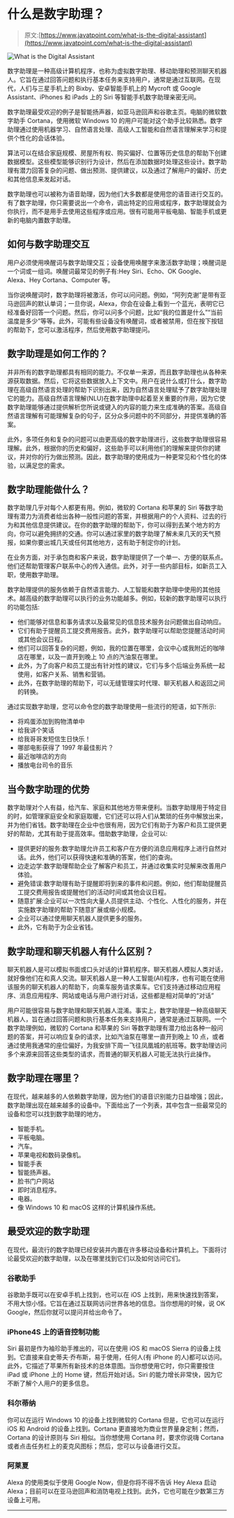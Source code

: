 # 什么是数字助理？

> 原文:[https://www.javatpoint.com/what-is-the-digital-assistant](https://www.javatpoint.com/what-is-the-digital-assistant)

![What is the Digital Assistant](../Images/9e3d07301d3cadf0b84c81bcdd959f5e.png)

数字助理是一种高级计算机程序，也称为虚拟数字助理、移动助理和预测聊天机器人。它旨在通过回答问题和执行基本任务来支持用户，通常是通过互联网。在现代，人们与三星手机上的 Bixby、安卓智能手机上的 Mycroft 或 Google Assistant、iPhones 和 iPads 上的 Siri 等智能手机数字助理亲密无间。

数字助理最受欢迎的例子是智能扬声器，如亚马逊回声和谷歌主页。电脑的微软数字助手 Cortana，使用微软 Windows 10 的用户可能对这个助手比较熟悉。数字助理通过使用机器学习、自然语言处理、高级人工智能和自然语言理解来学习和提供个性化的会话体验。

算法可以在结合家庭规模、房屋所有权、购买偏好、位置等历史信息的帮助下创建数据模型。这些模型能够识别行为设计，然后在添加数据时处理这些设计。数字助理有潜力回答复杂的问题、做出预测、提供建议，以及通过了解用户的偏好、历史和其他信息来发起对话。

数字助理也可以被称为语音助理，因为他们大多数都是使用您的语音进行交互的。有了数字助理，你只需要说出一个命令，调出特定的应用或程序，数字助理就会为你执行，而不是用手去使用这些程序或应用。很有可能用平板电脑、智能手机或更新的电脑内置数字助理。

## 如何与数字助理交互

用户必须使用唤醒词与数字助理交互；设备使用唤醒字来激活数字助理；唤醒词是一个词或一组词。唤醒词最常见的例子有:Hey Siri、Echo、OK Google、Alexa、Hey Cortana、Computer 等。

当你说唤醒词时，数字助理将被激活，你可以问问题。例如，“阿列克谢”是带有亚马逊回声的默认单词；一旦你说，Alexa，你会在设备上看到一个蓝光，表明它已经准备好回答一个问题。然后，你可以问多个问题，比如“我的位置是什么”“当前温度是多少”等等。此外，可能有些设备没有唤醒词，或者被禁用，但在按下按钮的帮助下，您可以激活程序，然后使用数字助理提问。

## 数字助理是如何工作的？

并非所有的数字助理都具有相同的能力。不仅单一来源，而且数字助理也从各种来源获取数据。然后，它将这些数据放入上下文中。用户在说什么或打什么，数字助理在高级自然语言处理的帮助下识别出来，因为自然语言处理赋予了数字助理处理它的能力。高级自然语言理解(NLU)在数字助理中起着至关重要的作用，因为它使数字助理能够通过提供解析您所说或键入的内容的能力来生成准确的答案。高级自然语言理解有可能理解复杂的句子，区分众多问题中的不同部分，并提供准确的答案。

此外，多项任务和复杂的问题可以由更高级的数字助理进行，这些数字助理很容易理解。此外，根据你的历史和偏好，这些助手可以利用他们的理解来提供你的建议，并对你的行为做出预测。因此，数字助理的使用成为一种更常见和个性化的体验，以满足您的需求。

## 数字助理能做什么？

数字助理几乎对每个人都更有用。例如，微软的 Cortana 和苹果的 Siri 等数字助理有潜力为消费者给出各种一般性问题的答案，并根据用户的个人资料、过去的行为和其他信息提供建议。在你的数字助理的帮助下，你可以得到去某个地方的方向，你可以避免拥挤的交通。你可以通过家里的数字助理了解未来几天的天气预报，如果你要出城几天或任何其他地方，这有助于制定你的计划。

在业务方面，对于承包商和客户来说，数字助理提供了一个单一、方便的联系点。他们还帮助管理客户联系中心的传入通信。此外，对于一些内部目标，如新员工入职，使用数字助理。

数字助理提供的服务依赖于自然语言能力、人工智能和数字助理中使用的其他技术。越高级的数字助理可以执行的业务功能越多。例如，较新的数字助理可以执行的功能包括:

*   他们能够对信息和事务请求以及最常见的信息技术服务台问题做出自动响应。
*   它们有助于提醒员工提交费用报告。此外，数字助理可以帮助您提醒活动时间或其他会议日程。
*   他们可以回答复杂的问题，例如，我的位置在哪里，会议中心或我附近的咖啡店在哪里，以及一直开到晚上 10 点的汽油泵在哪里。
*   此外，为了向客户和员工提出有针对性的建议，它们与多个后端业务系统一起使用，如客户关系、销售和营销。
*   此外，在数字助理的帮助下，可以无缝管理实时代理、聊天机器人和返回之间的转换。

通过实现数字助理，您可以命令您的数字助理使用一些流行的短语，如下所示:

*   将鸡蛋添加到购物清单中
*   给我讲个笑话
*   给我哥哥发短信生日快乐！
*   哪部电影获得了 1997 年最佳影片？
*   最近咖啡店的方向
*   播放电台司令的音乐

## 当今数字助理的优势

数字助理对个人有益，给汽车、家庭和其他地方带来便利。当数字助理用于特定目的时，如管理家庭安全和家庭取暖，它们还可以将人们从繁琐的任务中解放出来，并为他们省钱。数字助理在企业中也很有用，因为它们有助于为客户和员工提供更好的帮助，尤其有助于提高效率。借助数字助理，企业可以:

*   提供更好的服务:数字助理允许员工和客户在方便的消息应用程序上进行自然对话。此外，他们可以获得快速和准确的答案，他们的查询。
*   边走边学:数字助理帮助企业了解客户和员工，并通过收集实时见解来改善用户体验。
*   避免错误:数字助理有助于提醒即将到来的事件和问题。例如，他们帮助提醒员工提交费用报告或提醒他们的活动时间或其他会议日程。
*   随意扩展:企业可以一次性向大量人员提供主动、个性化、人性化的服务，并在实施数字助理的帮助下随意扩展或缩小规模。
*   企业可以通过使用聊天机器人提供更多的服务。
*   此外，它有助于为企业省钱。

## 数字助理和聊天机器人有什么区别？

聊天机器人是可以模拟书面或口头对话的计算机程序。聊天机器人模拟人类对话，就好像他们在和真人交流。聊天机器人是一种人工智能(AI)程序，也有可能在使用该服务的聊天机器人的帮助下，向乘车服务请求乘车。它们支持通过移动应用程序、消息应用程序、网站或电话与用户进行对话，这些都是相对简单的“对话”

用户可能很容易与数字助理和聊天机器人混淆。事实上，数字助理是一种高级聊天机器人，旨在通过回答问题和执行基本任务来支持用户，通常是通过互联网。一个数字助理例如，微软的 Cortana 和苹果的 Siri 等数字助理有潜力给出各种一般问题的答案，并可以响应复杂的请求，比如汽油泵在哪里一直开到晚上 10 点，或者通过使用我通常的座位偏好，为我安排下周一飞往凤凰城的航班等。数字助理访问多个来源来回答这些类型的请求，而普通的聊天机器人可能无法执行此操作。

## 数字助理在哪里？

在现代，越来越多的人依赖数字助理，因为他们的语音识别能力日益增强；因此，数字助理出现在越来越多的设备中。下面给出了一个列表，其中包含一些最常见的设备和您可以找到数字助理的地方。

*   智能手机。
*   平板电脑。
*   汽车。
*   苹果电视和数码录像机。
*   智能手表
*   智能扬声器。
*   脸书门户网站
*   即时消息程序。
*   电器。
*   像 Windows 10 和 macOS 这样的计算机操作系统。

## 最受欢迎的数字助理

在现代，最流行的数字助理已经安装并内置在许多移动设备和计算机上。下面将讨论最受欢迎的数字助理，以及在哪里找到它们以及如何访问它们。

### 谷歌助手

谷歌助手既可以在安卓手机上找到，也可以在 iOS 上找到，用来快速找到答案，不用大惊小怪。它旨在通过互联网访问世界各地的信息。当你想用的时候，说 OK Google，然后你就可以提问并给出命令了。

### iPhone4S 上的语音控制功能

Siri 最初是作为袖珍助手推出的，可以在使用 iOS 和 macOS Sierra 的设备上找到。它直接来自史蒂夫·乔布斯，易于使用，任何人(有 iPhone 的人)都可以访问。此外，它描述了苹果所有新技术的总体意图。当你想使用它时，你只需要按住 iPad 或 iPhone 上的 Home 键，然后开始对话。Siri 的能力增长非常快，因为它不断了解个人用户的更多信息。

### 科尔蒂纳

你可以在运行 Windows 10 的设备上找到微软的 Cortana 但是，它也可以在运行 iOS 和 Android 的设备上找到。Cortana 更直接地为商业世界量身定制；然而，Cortana 的设计原则与 Siri 相似。当你想使用 Cortana 时，要求你说嗨 Cortana 或者点击任务栏上的麦克风图标；然后，您可以与设备进行交互。

### 阿莱夏

Alexa 的使用类似于使用 Google Now，但是你将不得不告诉 Hey Alexa 启动 Alexa；目前可以在亚马逊回声和消防电视上找到。此外，它也可能在少数第三方设备上可用。

* * *